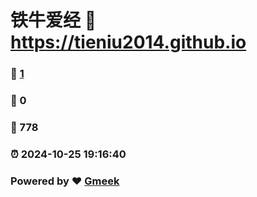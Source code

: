 # 铁牛爱经 :link: https://tieniu2014.github.io 
### :page_facing_up: [1](https://tieniu2014.github.io/tag.html) 
### :speech_balloon: 0 
### :hibiscus: 778 
### :alarm_clock: 2024-10-25 19:16:40 
### Powered by :heart: [Gmeek](https://github.com/Meekdai/Gmeek)
